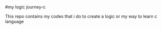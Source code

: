 #<h>my logic journey-c </h>
<p>This repo contains my codes that i do to create a logic or my way to learn c language</p>

